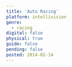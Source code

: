 ```yaml
---
title: 'Auto Racing'
platform: intellivision
genre:
  - racing
digital: false
physical: true
guide: false
pending: false
posted: 2014-02-14
---
```

